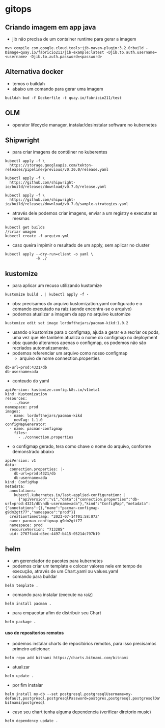 # gitops

## Criando imagem em app java
- jib não precisa de um container runtime para gerar a imagem
```
mvn compile com.google.cloud.tools:jib-maven-plugin:3.2.0:build -Dimage=quay.io/fabricio211/jib-example:latest -Djib.to.auth.username=<username> -Djib.to.auth.password=<password>

```

## Alternativa docker
- temos o buildah
- abaixo um comando para gerar uma imagem 
```
buildah bud -f Dockerfile -t quay.io/fabricio211/test
```

## OLM
- operator lifecycle manager, instalar/desinstalar software no kubernetes

## Shipwright
- para criar imagens de contêiner no kuberentes
```
kubectl apply -f \
  https://storage.googleapis.com/tekton-releases/pipeline/previous/v0.30.0/release.yaml

kubectl apply -f \
  https://github.com/shipwright-io/build/releases/download/v0.7.0/release.yaml

kubectl apply -f \
  https://github.com/shipwright-io/build/releases/download/v0.7.0/sample-strategies.yaml
```
- através dele podemos criar imagens, enviar a um registry e executar as mesmas
```
kubectl get builds
//criar umagem
kubectl create -f arquivo.yml
```

- caso queira impimir o resultado de um apply, sem aplicar no cluster
```
kubectl apply --dry-run=client -o yaml \ 
              -k ./ 
```

## kustomize
- para aplicar um recuso utilizando kustomize
```
kustomize build . | kubectl apply -f -
```
- obs: precisamos do arquivo kustomization.yaml configurado e o comando executado na raiz (aonde encontra-se o arquivo)
- podemos atualizar a imagem da app no arquivo kustomize
```
kustomize edit set image lordofthejars/pacman-kikd:1.0.2
```
- usando o kustomize para o configmap, ajuda a gerar e a recriar os pods, uma vez que ele também atualiza o nome do configmap no deployment
- obs: quando alteramos apenas o configmap, os podemos não são recriados automatizamente.
- podemos referenciar um arquivo como nosso configmap
  - arquivo de nome connection.properties
```
db-url=prod:4321/db
db-username=ada
```
  - conteudo do yaml
```
apiVersion: kustomize.config.k8s.io/v1beta1
kind: Kustomization
resources:
  - ../base
namespace: prod
images:
  - name: lordofthejars/pacman-kikd
    newTag: 1.1.0
configMapGenerator:
  - name: pacman-configmap
    files:
      - ./connection.properties
```
  - o configmap gerado, tera como chave o nome do arquivo, conforme demonstrado abaixo
```
apiVersion: v1
data:
  connection.properties: |-
    db-url=prod:4321/db
    db-username=ada
kind: ConfigMap
metadata:
  annotations:
    kubectl.kubernetes.io/last-applied-configuration: |
      {"apiVersion":"v1","data":{"connection.properties":"db-url=prod:4321/db\ndb-username=ada"},"kind":"ConfigMap","metadata":{"annotations":{},"name":"pacman-configmap-g9dm2gtt77","namespace":"prod"}}
  creationTimestamp: "2023-07-14T01:58:07Z"
  name: pacman-configmap-g9dm2gtt77
  namespace: prod
  resourceVersion: "713285"
  uid: 2707fa44-d5ec-4497-b415-05214c707b19

```

## helm
- um gerenciador de pacotes para kubernetes
- podemos criar um template e colocar valores nele em tempo de execução, através de um Chart.yaml ou values.yaml
- comando para buildar
```
helm template .
```
- comando para instalar (execute na raiz)
```
helm install pacman .
```
- para empacotar afim de distribuir seu Chart
```
helm package .
```

#### uso de repositorios remotos
- podemos instalar charts de repositórios remotos, para isso precisamos primeiro adicionar:
```
helm repo add bitnami https://charts.bitnami.com/bitnami
```
- atualizar
```
helm update .
```
- por fim instalar
```
helm install my-db --set postgresql.postgresqlUsername=my-default,postgresql.postgresqlPassword=postgres,postgresql.postgresqlDatabase=mydb,postgresql.persistence.enabled=false bitnami/postgresql
```
- caso seu chart tenha alguma dependencia (verificar diretorio music)
```
helm dependency update .
```